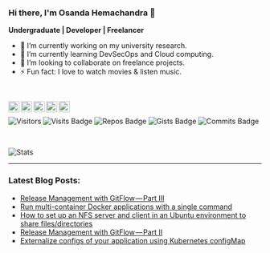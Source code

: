 <!-- ### Hi there 👋 -->

<!--
**OsandaDeemantha/osandadeemantha** is a ✨ _special_ ✨ repository because its `README.md` (this file) appears on your GitHub profile.

Here are some ideas to get you started:

- 🔭 I’m currently working on ...
- 🌱 I’m currently learning ...
- 👯 I’m looking to collaborate on ...
- 🤔 I’m looking for help with ...
- 💬 Ask me about ...
- 📫 How to reach me: ...
- 😄 Pronouns: ...
- ⚡ Fun fact: ...
-->

### Hi there, I'm Osanda Hemachandra 👋
**Undergraduate | Developer | Freelancer**

- 🔭 I’m currently working on my university research.
- 🌱 I’m currently learning DevSecOps and Cloud computing.
- 👯 I’m looking to collaborate on freelance projects.
- ⚡ Fun fact: I love to watch movies & listen music.

<br />

[<img align="left" alt="Osanda | LinkedIn" width="22px" src="https://cdn.jsdelivr.net/npm/simple-icons@v3/icons/linkedin.svg" />][linkedin]
[<img align="left" alt="Osanda | Medium" width="22px" src="https://cdn.jsdelivr.net/npm/simple-icons@v3/icons/medium.svg" />][medium]
[<img align="left" alt="Osanda | Facebook" width="22px" src="https://cdn.jsdelivr.net/npm/simple-icons@v3/icons/facebook.svg" />][facebook]
[<img align="left" alt="Osanda | Twitter" width="22px" src="https://cdn.jsdelivr.net/npm/simple-icons@v3/icons/twitter.svg" />][twitter]
[<img align="left" alt="Osanda | Instagram" width="22px" src="https://cdn.jsdelivr.net/npm/simple-icons@v3/icons/instagram.svg" />][instagram]

<p>&nbsp;</p>

![Visitors](https://visitor-badge.glitch.me/badge?page_id=osandadeemantha.osandadeemantha)
![Visits Badge](https://badges.pufler.dev/visits/osandadeemantha/osandadeemantha)
![Repos Badge](https://badges.pufler.dev/repos/osandadeemantha)
![Gists Badge](https://badges.pufler.dev/gists/osandadeemantha)
![Commits Badge](https://badges.pufler.dev/commits/monthly/osandadeemantha)

<p>&nbsp;</p>

![Stats](https://github-readme-stats.vercel.app/api?username=osandadeemantha&show_icons=true&hide_border=true&count_private=true&include_all_commits=false&hide_title=true)

---

### Latest Blog Posts:

<!-- MEDIUM:START -->
- [Release Management with GitFlow — Part III](https://medium.com/@osa_/release-management-with-gitflow-part-iii-813dccb73680?source=rss-a60b59b29420------2)
- [Run multi-container Docker applications with a single command](https://medium.com/faun/run-multi-container-docker-applications-with-a-single-command-795e1949f379?source=rss-a60b59b29420------2)
- [How to set up an NFS server and client in an Ubuntu environment to share files/directories](https://medium.com/@osa_/how-to-set-up-an-nfs-server-and-client-in-an-ubuntu-environment-to-share-files-directories-388083f2fd3e?source=rss-a60b59b29420------2)
- [Release Management with GitFlow — Part II](https://medium.com/@osa_/release-management-with-gitflow-part-ii-8a874a9cd551?source=rss-a60b59b29420------2)
- [Externalize configs of your application using Kubernetes configMap](https://medium.com/faun/externalize-configs-of-your-application-using-kubernetes-configmap-72a96ac922a8?source=rss-a60b59b29420------2)
<!-- MEDIUM:END -->

[linkedin]: https://www.linkedin.com/in/osanda-d
[medium]: https://medium.com/@osa_
[facebook]: https://www.facebook.com/osandadh
[twitter]: https://twitter.com/OsandaDeemantha
[instagram]: https://www.instagram.com/osanda_dee
